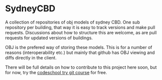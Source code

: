 SydneyCBD
=========

A collection of repositories of obj models of sydney CBD. One sub repository per building, that way it is easy to track versions and make pull requests. Discussions about how to structure this are welcome, as are pull requests for updated versions of buildings.

OBJ is the prefered way of storing these models. This is for a number of reasons (interoperability etc.) but mainly that github has OBJ viewing and diffs directly in the client.

There will be full details on how to contribute to this project here soon, but for now, try the [codeschool try git course](http://try.github.io/ "learn how to interact with github") for free.

